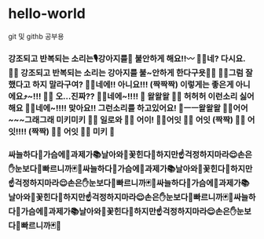 # hello-world
git 및 githb 공부용

### 강조되고 반복되는 소리는🎙강아지를🐶 불안하게 해요‼️〰️ 🤷‍♀️네? 다시요. 🙅‍♂️ 강조되고 반복되는 소리는 강아지를 불~안하게 한다구욧🙅‍♂️ 🤷‍♀️그럼 잘했다고 하지 말라구여? 💁‍♂️네에!! 아니요!!! (짝짝짝) 이렇게는 좋은게 아니에요⤴️~!!! 🤷‍♀️ 오...진짜?? 🤷‍♂️네에~!!!! 🐶 왈왈왈 🤷‍♀️ 허허허 이런소리 싫어해요 🤷‍♂️네에~!!!! 맞아요!! 그런소리를 하고있어요! 🐶ㅡㅡ왈왈왈 🤷‍♂️어어~~~그래그래 미키미키 💁‍♂️ 일로와 🙋‍♂️ 어이! 🙋‍♂️어잇 🙋‍♂️ 어잇 (짝짝) 🙋‍♂️ 어잇!!!! (짝짝) 🙋‍♂️ 어잇 🤸‍♀️ 미키 🤸

### 싸늘하다🤧가슴에🙈과제가📚날아와🐣꽃힌다🔪하지만☝️걱정하지마라😌손은✋눈보다👀빠르니까🃏🎴싸늘하다🤧가슴에🙈과제가📚날아와🐣꽃힌다🔪하지만☝️걱정하지마라😌손은✋눈보다👀빠르니까🃏🎴싸늘하다🤧가슴에🙈과제가📚날아와🐣꽃힌다🔪하지만☝️걱정하지마라😌손은✋눈보다👀빠르니까🃏🎴싸늘하다🤧가슴에🙈과제가📚날아와🐣꽃힌다🔪하지만☝️걱정하지마라😌손은✋눈보다👀빠르니까🃏🎴
